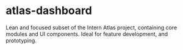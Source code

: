 # atlas-dashboard
Lean and focused subset of the Intern Atlas project, containing core modules and UI components. Ideal for feature development, and prototyping.
